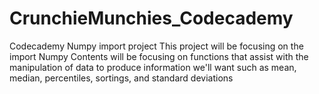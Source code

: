 # CrunchieMunchies_Codecademy
Codecademy Numpy import project 
This project will be focusing on the import Numpy
Contents will be focusing on functions that assist with the manipulation of data to produce information we'll want such as
mean, median, percentiles, sortings, and standard deviations 
